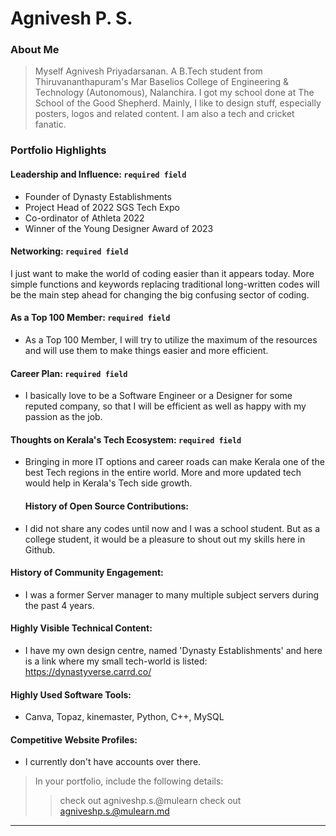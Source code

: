 # Agnivesh P. S.

### About Me

> Myself Agnivesh Priyadarsanan. A B.Tech student from Thiruvananthapuram's Mar Baselios College of Engineering & Technology (Autonomous), Nalanchira. I got my school done at The School of the Good Shepherd. Mainly, I like to design stuff, especially posters, logos and related content. I am also a tech and cricket fanatic.

### Portfolio Highlights


#### Leadership and Influence: `required field` 

- Founder of Dynasty Establishments
- Project Head of 2022 SGS Tech Expo
- Co-ordinator of Athleta 2022
- Winner of the Young Designer Award of 2023


#### Networking: `required field` 

I just want to make the world of coding easier than it appears today. More simple functions and keywords replacing traditional long-written codes will be the main step ahead for changing the big confusing sector of coding.

#### As a Top 100 Member: `required field` 

- As a Top 100 Member, I will try to utilize the maximum of the resources and will use them to make things easier and more efficient.

#### Career Plan: `required field` 

- I basically love to be a Software Engineer or a Designer for some reputed company, so that I will be efficient as well as happy with my passion as the job.

#### Thoughts on Kerala's Tech Ecosystem: `required field` 

- Bringing in more IT options and career roads can make Kerala one of the best Tech regions in the entire world. More and more updated tech would help in Kerala's Tech side growth.

  #### History of Open Source Contributions:

- I did not share any codes until now and I was a school student. But as a college student, it would be a pleasure to shout out my skills here in Github.

#### History of Community Engagement:

-  I was a former Server manager to many multiple subject servers during the past 4 years.

#### Highly Visible Technical Content:

- I have my own design centre, named 'Dynasty Establishments' and here is a link where my small tech-world is listed: https://dynastyverse.carrd.co/

#### Highly Used Software Tools:

- Canva, Topaz, kinemaster, Python, C++, MySQL

#### Competitive Website Profiles:

- I currently don't have accounts over there.


> In your portfolio, include the following details:
>> check out agniveshp.s.@mulearn
>> check out [agniveshp.s.@mulearn.md](./profile/agniveshp.s.@mulearn.md)

---
